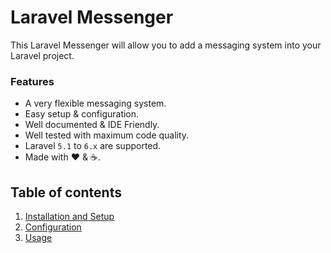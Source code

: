 # Laravel Messenger

This Laravel Messenger will allow you to add a messaging system into your Laravel project.

### Features

  * A very flexible messaging system.
  * Easy setup &amp; configuration.
  * Well documented &amp; IDE Friendly.
  * Well tested with maximum code quality.
  * Laravel `5.1` to `6.x` are supported.
  * Made with :heart: &amp; :coffee:.

## Table of contents

  1. [Installation and Setup](1-Installation-and-Setup.md)
  2. [Configuration](2-Configuration.md)
  3. [Usage](3-Usage.md)
